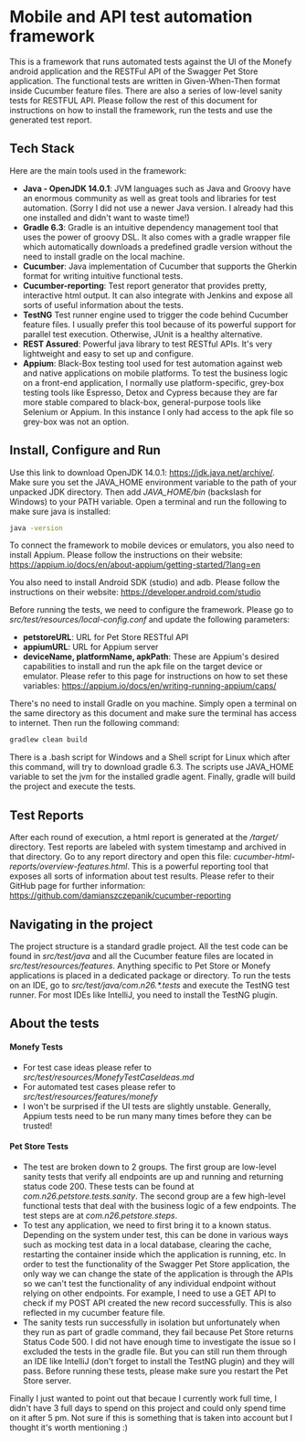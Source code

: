 # Mobile and API test automation framework

This is a framework that runs automated tests against the UI of the Monefy android application and the RESTFul API of the Swagger Pet Store application. The functional tests are written in Given-When-Then format inside Cucumber feature files. There are also a series of low-level sanity tests for RESTFUL API. Please follow the rest of this document for instructions on how to install the framework, run the tests and use the generated test report.


## Tech Stack
Here are the main tools used in the framework:
-  **Java - OpenJDK 14.0.1**: JVM languages such as Java and Groovy have an enormous community as well as great tools and libraries for test automation. (Sorry I did not use a newer Java version. I already had this one installed and didn't want to waste time!)
-  **Gradle 6.3**: Gradle is an intuitive dependency management tool that uses the power of groovy DSL. It also comes with a gradle wrapper file which automatically downloads a predefined gradle version without the need to install gradle on the local machine.
-  **Cucumber**: Java implementation of Cucumber that supports the Gherkin format for writing intuitive functional tests.
-  **Cucumber-reporting**: Test report generator that provides pretty, interactive html output. It can also integrate with Jenkins and expose all sorts of useful information about the tests.
-  **TestNG** Test runner engine used to trigger the code behind Cucumber feature files. I usually prefer this tool because of its powerful support for parallel test execution. Otherwise, JUnit is a healthy alternative.
-  **REST Assured**: Powerful java library to test RESTful APIs. It's very lightweight and easy to set up and configure.
-  **Appium**: Black-Box testing tool used for test automation against web and native applications on mobile platforms. To test the business logic on a front-end application, I normally use platform-specific, grey-box testing tools like Espresso, Detox and Cypress because they are far more stable compared to black-box, general-purpose tools like Selenium or Appium. In this instance I only had access to the apk file so grey-box was not an option. 


## Install, Configure and Run

Use this link to download OpenJDK 14.0.1: https://jdk.java.net/archive/. Make sure you set the JAVA_HOME environment variable to the path of your unpacked JDK directory. Then add *JAVA_HOME/bin* (backslash for Windows) to your PATH variable. Open a terminal and run the following to make sure java is installed:
 
```bash
java -version
```
To connect the framework to mobile devices or emulators, you also need to install Appium. Please follow the instructions on their website: https://appium.io/docs/en/about-appium/getting-started/?lang=en

You also need to install Android SDK (studio) and adb. Please follow the instructions on their website: https://developer.android.com/studio

Before running the tests, we need to configure the framework. Please go to *src/test/resources/local-config.conf* and update the following parameters:
- **petstoreURL**: URL for Pet Store RESTful API
- **appiumURL**: URL for Appium server
- **deviceName, platformName, apkPath**: These are Appium's desired capabilities to install and run the apk file on the target device or emulator. Please refer to this page for instructions on how to set these variables: https://appium.io/docs/en/writing-running-appium/caps/
 

There's no need to install Gradle on you machine. Simply open a terminal on the same directory as this document and make sure the terminal has access to internet. Then run the following command:

```bash
gradlew clean build
```

There is a .bash script for Windows and a Shell script for Linux which after this command, will try to download gradle 6.3. The scripts use JAVA_HOME variable to set the jvm for the installed gradle agent. Finally, gradle will build the project and execute the tests.

## Test Reports
After each round of execution, a html report is generated at the */target/* directory. Test reports are labeled with system timestamp and archived in that directory. Go to any report directory and open this file: *cucumber-html-reports/overview-features.html*. This is a powerful reporting tool that exposes all sorts of information about test results. Please refer to their GitHub page for further information: https://github.com/damianszczepanik/cucumber-reporting  

## Navigating in the project
The project structure is a standard gradle project. All the test code can be found in *src/test/java* and all the Cucumber feature files are located in *src/test/resources/features*. Anything specific to Pet Store or Monefy applications is placed in a dedicated package or directory. To run the tests on an IDE, go to *src/test/java/com.n26.\*.tests* and execute the TestNG test runner. For most IDEs like IntelliJ, you need to install the TestNG plugin. 


## About the tests


#### Monefy Tests 

- For test case ideas please refer to *src/test/resources/MonefyTestCaseIdeas.md*
- For automated test cases please refer to *src/test/resources/features/monefy*
- I won't be surprised if the UI tests are slightly unstable. Generally, Appium tests need to be run many many times before they can be trusted!

#### Pet Store Tests

- The test are broken down to 2 groups. The first group are low-level sanity tests that verify all endpoints are up and running and returning status code 200. These tests can be found at *com.n26.petstore.tests.sanity*. The second group are a few high-level functional tests that deal with the business logic of a few endpoints. The test steps are at *com.n26.petstore.steps*.  
- To test any application, we need to first bring it to a known status. Depending on the system under test, this can be done in various ways such as mocking test data in a local database, clearing the cache, restarting the container inside which the application is running, etc. In order to test the functionality of the Swagger Pet Store application, the only way we can change the state of the application is through the APIs so we can't test the functionality of any individual endpoint without relying on other endpoints. For example, I need to use a GET API to check if my POST API created the new record successfully. This is also reflected in my cucumber feature file.
- The sanity tests run successfully in isolation but unfortunately when they run as part of gradle command, they fail because Pet Store returns Status Code 500. I did not have enough time to investigate the issue so I excluded the tests in the gradle file. But you can still run them through an IDE like IntelliJ (don't forget to install the TestNG plugin) and they will pass. Before running these tests, please make sure you restart the Pet Store server. 



Finally I just wanted to point out that becaue I currently work full time, I didn't have 3 full days to spend on this project and could only spend time on it after 5 pm. Not sure if this is something that is taken into account but I thought it's worth mentioning :) 